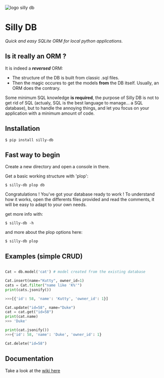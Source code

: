![logo silly db](https://i.goopics.net/60cef4.png)

# Silly DB
*Quick and easy SQLite ORM  for local python applications.*

## Is it really an ORM ?
It is indeed a ***reversed*** ORM:

- The structure of the DB is built from classic .sql files.
- Then the magic occures to get the models **from** the DB itself. Usually, an ORM does the contrary.

Some minimum SQL knowledge **is required**, the purpose of Silly DB is not to get rid of SQL (actualy, SQL is the best language to manage... a SQL database), but to handle the annoying things, and let you focus on your application with a minimum amount of code.

## Installation

```
$ pip install silly-db
```

## Fast way to begin

Create a new directory and open a console in there.

Get a basic working structure with 'plop':
```
$ silly-db plop db
```

Congratulations ! You've got your database ready to work !
To understand how it works, open the differents files provided and read the comments, it will be easy to adapt to your own needs.

get more info with:
```
$ silly-db -h
```
and more about the plop options here:
```
$ silly-db plop
```

## Examples (simple CRUD)

```python

Cat = db.model('cat') # model created from the existing database

Cat.insert(name="Kutty", owner_id=1)
cats = Cat.filter("name like 'K%'")
print(cats.jsonify())

>>>[{'id': 58, 'name': 'Kutty', 'owner_id': 1}]

Cat.update("id=58", name="Duke")
cat = cat.get("id=58")
print(cat.name)
>>> 'Duke'

print(cat.jsonify())
>>>{'id': 58, 'name': 'Duke', 'owner_id': 1}

Cat.delete("id=58")

```

## Documentation
Take a look at the [wiki here](https://github.com/byoso/silly_db/wiki#silly-db-wiki)